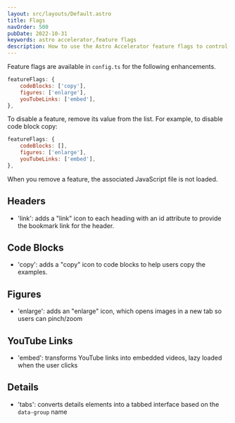 ```yaml
---
layout: src/layouts/Default.astro
title: Flags
navOrder: 500
pubDate: 2022-10-31
keywords: astro accelerator,feature flags
description: How to use the Astro Accelerator feature flags to control site enhancements like code blocks, images, and video
---
```


Feature flags are available in `config.ts` for the following enhancements.

```javascript
featureFlags: {
    codeBlocks: ['copy'],
    figures: ['enlarge'],
    youTubeLinks: ['embed'],
},
```

To disable a feature, remove its value from the list. For example, to disable code block copy:

```javascript
featureFlags: {
    codeBlocks: [],
    figures: ['enlarge'],
    youTubeLinks: ['embed'],
},
```

When you remove a feature, the associated JavaScript file is not loaded.

## Headers

- 'link': adds a "link" icon to each heading with an id attribute to provide the bookmark link for the header.

## Code Blocks

- 'copy': adds a "copy" icon to code blocks to help users copy the examples.

## Figures

- 'enlarge': adds an "enlarge" icon, which opens images in a new tab so users can pinch/zoom

## YouTube Links

- 'embed': transforms YouTube links into embedded videos, lazy loaded when the user clicks

## Details

- 'tabs': converts details elements into a tabbed interface based on the `data-group` name